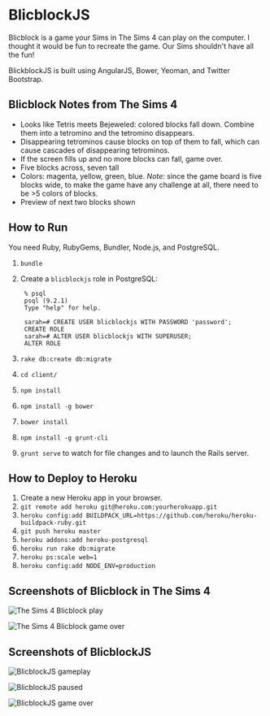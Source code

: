 # BlicblockJS

Blicblock is a game your Sims in The Sims 4 can play on the computer. I thought
it would be fun to recreate the game. Our Sims shouldn't have all the fun!

BlickblockJS is built using AngularJS, Bower, Yeoman, and Twitter Bootstrap.

## Blicblock Notes from The Sims 4

- Looks like Tetris meets Bejeweled: colored blocks fall down. Combine them into a tetromino and the tetromino disappears.
- Disappearing tetrominos cause blocks on top of them to fall, which can cause cascades of disappearing tetrominos.
- If the screen fills up and no more blocks can fall, game over.
- Five blocks across, seven tall
- Colors: magenta, yellow, green, blue. *Note:* since the game board is five blocks wide, to make the game have any challenge at all, there need to be >5 colors of blocks.
- Preview of next two blocks shown

## How to Run

You need Ruby, RubyGems, Bundler, Node.js, and PostgreSQL.

1. `bundle`
1. Create a `blicblockjs` role in PostgreSQL:

        % psql
        psql (9.2.1)
        Type "help" for help.

        sarah=# CREATE USER blicblockjs WITH PASSWORD 'password';
        CREATE ROLE
        sarah=# ALTER USER blicblockjs WITH SUPERUSER;
        ALTER ROLE

1. `rake db:create db:migrate`
1. `cd client/`
1. `npm install`
1. `npm install -g bower`
1. `bower install`
1. `npm install -g grunt-cli`
1. `grunt serve` to watch for file changes and to launch the Rails server.

## How to Deploy to Heroku

1. Create a new Heroku app in your browser.
1. `git remote add heroku git@heroku.com:yourherokuapp.git`
1. `heroku config:add BUILDPACK_URL=https://github.com/heroku/heroku-buildpack-ruby.git`
1. `git push heroku master`
1. `heroku addons:add heroku-postgresql`
1. `heroku run rake db:migrate`
1. `heroku ps:scale web=1`
1. `heroku config:add NODE_ENV=production`

## Screenshots of Blicblock in The Sims 4

![The Sims 4 Blicblock play](https://raw.githubusercontent.com/moneypenny/blicblock-js/master/client/app/images/blicblock-screenshot-1.png)

![The Sims 4 Blicblock game over](https://raw.githubusercontent.com/moneypenny/blicblock-js/master/client/app/images/blicblock-screenshot-2.png)

## Screenshots of BlicblockJS

![BlicblockJS gameplay](https://raw.githubusercontent.com/moneypenny/blicblock-js/master/blicblockjs-screenshot-1.png)

![BlicblockJS paused](https://raw.githubusercontent.com/moneypenny/blicblock-js/master/blicblockjs-screenshot-2.png)

![BlicblockJS game over](https://raw.githubusercontent.com/moneypenny/blicblock-js/master/blicblockjs-screenshot-3.png)
